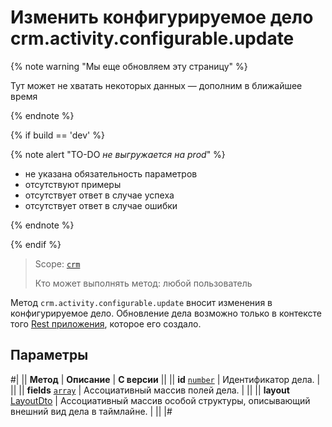 # Изменить конфигурируемое дело crm.activity.configurable.update

{% note warning "Мы еще обновляем эту страницу" %}

Тут может не хватать некоторых данных — дополним в ближайшее время

{% endnote %}

{% if build == 'dev' %}

{% note alert "TO-DO _не выгружается на prod_" %}

- не указана обязательность параметров
- отсутствуют примеры
- отсутствует ответ в случае успеха
- отсутствует ответ в случае ошибки

{% endnote %}

{% endif %}

> Scope: [`crm`](../../../scopes/permissions.md)
>
> Кто может выполнять метод: любой пользователь

Метод `crm.activity.configurable.update` вносит изменения в конфигурируемое дело. Обновление дела возможно только в контексте того [Rest приложения](https://dev.1c-bitrix.ru/docs/chm_files/app.zip), которое его создало.

## Параметры

#|
|| **Метод** | **Описание** | **С версии** ||
|| **id**
[`number`](../../../data-types.md) | Идентификатор дела. | ||
|| **fields**
[`array`](../../../data-types.md) | Ассоциативный массив полей дела. | ||
|| **layout**
[LayoutDto](./structure/layout.md) | Ассоциативный массив особой структуры, описывающий внешний вид дела в таймлайне. | ||
|#
